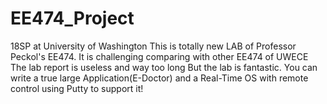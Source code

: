 # EE474_Project
18SP at University of Washington
This is totally new LAB of Professor Peckol's EE474.
It is challenging comparing with other EE474 of UWECE
The lab report is useless and way too long
But the lab is fantastic. You can write a true large Application(E-Doctor) and a Real-Time OS with remote control using Putty to support it!
